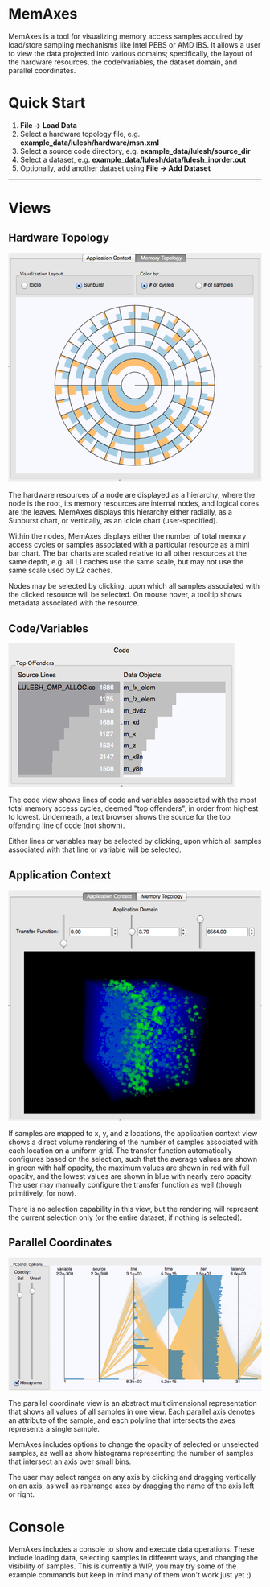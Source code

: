 # MemAxes
MemAxes is a tool for visualizing memory access samples acquired by load/store sampling mechanisms like Intel PEBS or AMD IBS. It allows a user to view the data projected into various domains; specifically, the layout of the hardware resources, the code/variables, the dataset domain, and parallel coordinates. 

# Quick Start
1. **File → Load Data**
2. Select a hardware topology file, e.g. **example_data/lulesh/hardware/msn.xml**
3. Select a source code directory, e.g. **example_data/lulesh/source_dir**
4. Select a dataset, e.g. **example_data/lulesh/data/lulesh_inorder.out**
5. Optionally, add another dataset using **File → Add Dataset**

----
# Views
## Hardware Topology
![image](images/topo.png)

The hardware resources of a node are displayed as a hierarchy, where the node is the root, its memory resources are internal nodes, and logical cores are the leaves. MemAxes displays this hierarchy either radially, as a Sunburst chart, or vertically, as an Icicle chart (user-specified).

Within the nodes, MemAxes displays either the number of total memory access cycles or samples associated with a particular resource as a mini bar chart. The bar charts are scaled relative to all other resources at the same depth, e.g. all L1 caches use the same scale, but may not use the same scale used by L2 caches. 

Nodes may be selected by clicking, upon which all samples associated with the clicked resource will be selected. On mouse hover, a tooltip shows metadata associated with the resource.

## Code/Variables
![image](images/code.png)

The code view shows lines of code and variables associated with the most total memory access cycles, deemed "top offenders", in order from highest to lowest. Underneath, a text browser shows the source for the top offending line of code (not shown). 

Either lines or variables may be selected by clicking, upon which all samples associated with that line or variable will be selected. 

## Application Context
![image](images/application.png)

If samples are mapped to x, y, and z locations, the application context view shows a direct volume rendering of the number of samples associated with each location on a uniform grid. The transfer function automatically configures based on the selection, such that the average values are shown in green with half opacity, the maximum values are shown in red with full opacity, and the lowest values are shown in blue with nearly zero opacity. The user may manually configure the transfer function as well (though primitively, for now).

There is no selection capability in this view, but the rendering will represent the current selection only (or the entire dataset, if nothing is selected).
## Parallel Coordinates
![image](images/pcoords.png)

The parallel coordinate view is an abstract multidimensional representation that shows all values of all samples in one view. Each parallel axis denotes an attribute of the sample, and each polyline that intersects the axes represents a single sample. 

MemAxes includes options to change the opacity of selected or unselected samples, as well as show histograms representing the number of samples that intersect an axis over small bins. 

The user may select ranges on any axis by clicking and dragging vertically on an axis, as well as rearrange axes by dragging the name of the axis left or right. 

# Console

MemAxes includes a console to show and execute data operations. These include loading data, selecting samples in different ways, and changing the visibility of samples. This is currently a WIP, you may try some of the example commands but keep in mind many of them won't work just yet ;)